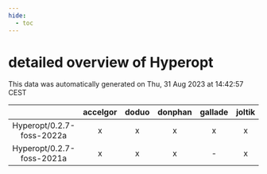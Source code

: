 ```yaml
---
hide:
  - toc
---
```


detailed overview of Hyperopt
=============================


This data was automatically generated on Thu, 31 Aug 2023 at 14:42:57 CEST  

| |accelgor|doduo|donphan|gallade|joltik|skitty|swalot|victini|
| :---: | :---: | :---: | :---: | :---: | :---: | :---: | :---: | :---: |
|Hyperopt/0.2.7-foss-2022a|x|x|x|x|x|x|x|x|
|Hyperopt/0.2.7-foss-2021a|x|x|x|-|x|x|x|x|
